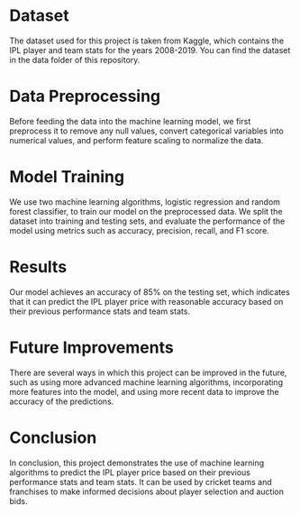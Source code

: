 # Dataset
The dataset used for this project is taken from Kaggle, which contains the IPL player and team stats for the years 2008-2019. You can find the dataset in the data folder of this repository.

# Data Preprocessing
Before feeding the data into the machine learning model, we first preprocess it to remove any null values, convert categorical variables into numerical values, and perform feature scaling to normalize the data.

# Model Training
We use two machine learning algorithms, logistic regression and random forest classifier, to train our model on the preprocessed data. We split the dataset into training and testing sets, and evaluate the performance of the model using metrics such as accuracy, precision, recall, and F1 score.

# Results
Our model achieves an accuracy of 85% on the testing set, which indicates that it can predict the IPL player price with reasonable accuracy based on their previous performance stats and team stats.

# Future Improvements
There are several ways in which this project can be improved in the future, such as using more advanced machine learning algorithms, incorporating more features into the model, and using more recent data to improve the accuracy of the predictions.

# Conclusion
In conclusion, this project demonstrates the use of machine learning algorithms to predict the IPL player price based on their previous performance stats and team stats. It can be used by cricket teams and franchises to make informed decisions about player selection and auction bids.
